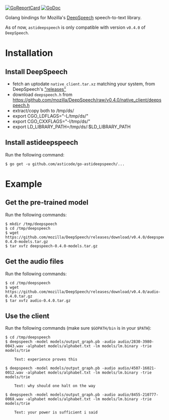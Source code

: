 [![GoReportCard](http://goreportcard.com/badge/github.com/asticode/go-astideepspeech)](http://goreportcard.com/report/github.com/asticode/go-astideepspeech)
[![GoDoc](https://godoc.org/github.com/asticode/go-astideepspeech?status.svg)](https://godoc.org/github.com/asticode/go-astideepspeech)

Golang bindings for Mozilla's [DeepSpeech](https://github.com/mozilla/DeepSpeech) speech-to-text library.

As of now, `astideepspeech` is only compatible with version `v0.4.0` of `DeepSpeech`.

# Installation
## Install DeepSpeech

- fetch an uptodate `native_client.tar.xz` matching your system, from DeepSpeech's ["releases"](https://github.com/mozilla/DeepSpeech/releases/tag/v0.4.0)
- download `deepspeech.h` from https://github.com/mozilla/DeepSpeech/raw/v0.4.0/native_client/deepspeech.h
- extract/copy both to /tmp/ds/
- export CGO_LDFLAGS="-L/tmp/ds/"
- export CGO_CXXFLAGS="-I/tmp/ds/"
- export LD_LIBRARY_PATH=/tmp/ds/:$LD_LIBRARY_PATH

## Install astideepspeech

Run the following command:

    $ go get -u github.com/asticode/go-astideepspeech/...
    
# Example
## Get the pre-trained model

Run the following commands:

    $ mkdir /tmp/deepspeech
    $ cd /tmp/deepspeech
    $ wget https://github.com/mozilla/DeepSpeech/releases/download/v0.4.0/deepspeech-0.4.0-models.tar.gz
    $ tar xvfz deepspeech-0.4.0-models.tar.gz
    
## Get the audio files

Run the following commands:

    $ cd /tmp/deepspeech
    $ wget https://github.com/mozilla/DeepSpeech/releases/download/v0.4.0/audio-0.4.0.tar.gz
    $ tar xvfz audio-0.4.0.tar.gz
    
## Use the client

Run the following commands (make sure `$GOPATH/bin` is in your `$PATH`):

    $ cd /tmp/deepspeech
    $ deepspeech -model models/output_graph.pb -audio audio/2830-3980-0043.wav -alphabet models/alphabet.txt -lm models/lm.binary -trie models/trie
    
        Text: experience proves this
    
    $ deepspeech -model models/output_graph.pb -audio audio/4507-16021-0012.wav -alphabet models/alphabet.txt -lm models/lm.binary -trie models/trie
    
        Text: why should one halt on the way
        
    $ deepspeech -model models/output_graph.pb -audio audio/8455-210777-0068.wav -alphabet models/alphabet.txt -lm models/lm.binary -trie models/trie
    
        Text: your power is sufficient i said
